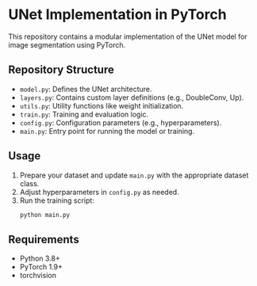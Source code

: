 # UNet Implementation in PyTorch

This repository contains a modular implementation of the UNet model for image segmentation using PyTorch.

## Repository Structure
- `model.py`: Defines the UNet architecture.
- `layers.py`: Contains custom layer definitions (e.g., DoubleConv, Up).
- `utils.py`: Utility functions like weight initialization.
- `train.py`: Training and evaluation logic.
- `config.py`: Configuration parameters (e.g., hyperparameters).
- `main.py`: Entry point for running the model or training.

## Usage
1. Prepare your dataset and update `main.py` with the appropriate dataset class.
2. Adjust hyperparameters in `config.py` as needed.
3. Run the training script:
   ```bash
   python main.py
   ```

## Requirements
- Python 3.8+
- PyTorch 1.9+
- torchvision
